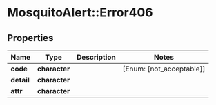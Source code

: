 # MosquitoAlert::Error406


## Properties
Name | Type | Description | Notes
------------ | ------------- | ------------- | -------------
**code** | **character** |  | [Enum: [not_acceptable]] 
**detail** | **character** |  | 
**attr** | **character** |  | 


